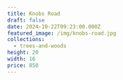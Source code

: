 ```yaml
---
title: Knobs Road
draft: false
date: 2024-10-22T09:23:00.000Z
featured_image: /img/knobs-road.jpg
collections:
  - trees-and-woods
height: 20
width: 16
price: 850
---
```

